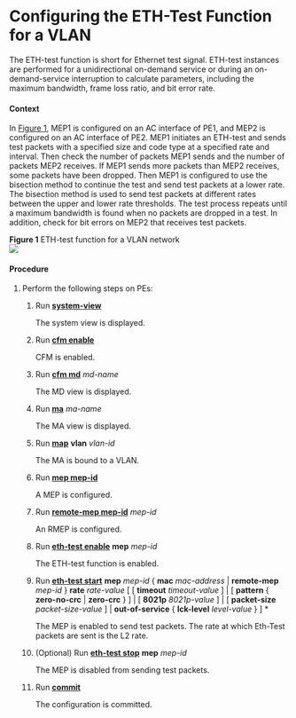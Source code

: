 Configuring the ETH-Test Function for a VLAN
============================================

The ETH-test function is short for Ethernet test signal. ETH-test instances are performed for a unidirectional on-demand service or during an on-demand-service interruption to calculate parameters, including the maximum bandwidth, frame loss ratio, and bit error rate.

#### Context

In [Figure 1](#EN-US_TASK_0172362106__fig_dc_vrp_y1731_cfg_006901), MEP1 is configured on an AC interface of PE1, and MEP2 is configured on an AC interface of PE2. MEP1 initiates an ETH-test and sends test packets with a specified size and code type at a specified rate and interval. Then check the number of packets MEP1 sends and the number of packets MEP2 receives. If MEP1 sends more packets than MEP2 receives, some packets have been dropped. Then MEP1 is configured to use the bisection method to continue the test and send test packets at a lower rate. The bisection method is used to send test packets at different rates between the upper and lower rate thresholds. The test process repeats until a maximum bandwidth is found when no packets are dropped in a test. In addition, check for bit errors on MEP2 that receives test packets.

**Figure 1** ETH-test function for a VLAN network  
![](images/fig_dc_vrp_y1731_cfg_006901.png)

#### Procedure

1. Perform the following steps on PEs:
   
   
   1. Run [**system-view**](cmdqueryname=system-view)
      
      The system view is displayed.
   2. Run [**cfm enable**](cmdqueryname=cfm+enable)
      
      CFM is enabled.
   3. Run [**cfm md**](cmdqueryname=cfm+md) *md-name*
      
      The MD view is displayed.
   4. Run [**ma**](cmdqueryname=ma) *ma-name*
      
      The MA view is displayed.
   5. Run [**map**](cmdqueryname=map) **vlan** *vlan-id*
      
      The MA is bound to a VLAN.
   6. Run [**mep mep-id**](cmdqueryname=mep+mep-id)
      
      A MEP is configured.
   7. Run [**remote-mep mep-id**](cmdqueryname=remote-mep+mep-id) *mep-id*
      
      An RMEP is configured.
   8. Run [**eth-test enable**](cmdqueryname=eth-test+enable) **mep** *mep-id*
      
      The ETH-test function is enabled.
   9. Run [**eth-test start**](cmdqueryname=eth-test+start) **mep** *mep-id* { **mac** *mac-address* | **remote-mep** *mep-id* } **rate** *rate-value* [ [ **timeout** *timeout-value* ] | [ **pattern** { **zero-no-crc** | **zero-crc** } ] | [ **8021p** *8021p-value* ] | [ **packet-size** *packet-size-value* ] | **out-of-service** { **lck-level** *level-value* } ] \*
      
      The MEP is enabled to send test packets. The rate at which Eth-Test packets are sent is the L2 rate.
   10. (Optional) Run [**eth-test stop**](cmdqueryname=eth-test+stop) **mep** *mep-id*
       
       The MEP is disabled from sending test packets.
   11. Run [**commit**](cmdqueryname=commit)
       
       The configuration is committed.